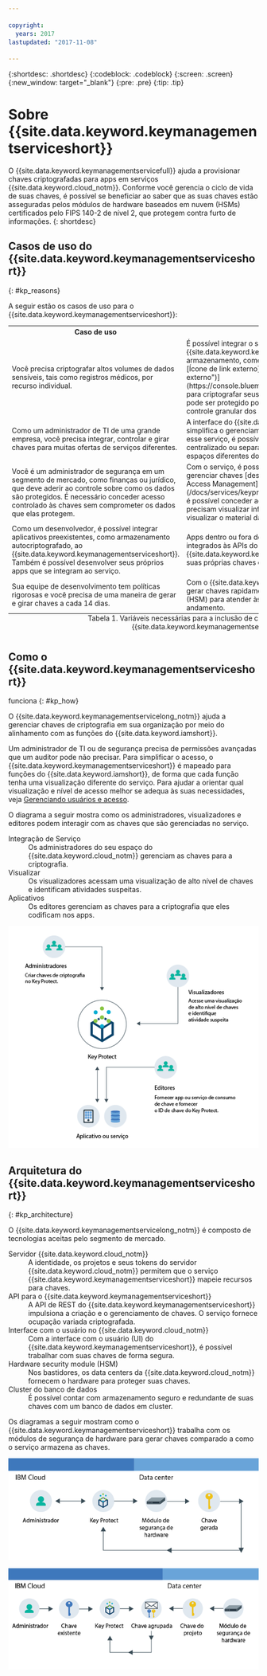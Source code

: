 ```yaml
---

copyright:
  years: 2017
lastupdated: "2017-11-08"

---
```


{:shortdesc: .shortdesc}
{:codeblock: .codeblock}
{:screen: .screen}
{:new_window: target="_blank"}
{:pre: .pre}
{:tip: .tip}

# Sobre {{site.data.keyword.keymanagementserviceshort}}

O {{site.data.keyword.keymanagementservicefull}} ajuda a provisionar chaves criptografadas para apps em serviços {{site.data.keyword.cloud_notm}}. Conforme você gerencia o ciclo de vida de suas chaves, é possível se beneficiar ao saber que as suas chaves estão asseguradas pelos módulos de hardware baseados em nuvem (HSMs) certificados pelo FIPS 140-2 de nível 2, que protegem contra furto de informações.
{: shortdesc}

## Casos de uso do {{site.data.keyword.keymanagementserviceshort}}
{: #kp_reasons}

A seguir estão os casos de uso para o {{site.data.keyword.keymanagementserviceshort}}:

<table>
  <tr>
    <th>Caso de uso</th>
    <th>Solução</th>
  </tr>
  <tr>
    <td>Você precisa criptografar altos volumes de dados sensíveis, tais como registros médicos,
por recurso individual.</td>
    <td>É possível integrar o serviço {{site.data.keyword.keymanagementserviceshort}} com soluções de armazenamento, como [{{site.data.keyword.objectstorageshort}} ![Ícone de link externo](../../icons/launch-glyph.svg "Ícone de link externo")](https://console.bluemix.net/docs/services/ObjectStorage/index.html), para criptografar seus dados em repouso na nuvem. Cada documento pode ser protegido por uma chave
diferente, portanto, você tem controle granular dos seus dados.</td>
  </tr>
  <tr>
    <td>Como um administrador de TI de uma grande empresa, você precisa integrar, controlar e girar chaves para muitas ofertas de serviços diferentes.</td>
    <td>A interface do {{site.data.keyword.keymanagementserviceshort}}
simplifica o gerenciamento dos diversos serviços de criptografia. Com esse serviço, é possível gerenciar e classificar chaves em um local
centralizado ou separar as chaves por projeto e armazená-las em espaços diferentes
do {{site.data.keyword.cloud_notm}}.</td>
  </tr>
  <tr>
    <td>Você é um administrador de segurança em um segmento de mercado, como finanças ou jurídico, que deve aderir ao controle sobre como os dados
são protegidos. É necessário conceder acesso controlado às chaves sem comprometer os dados
que elas protegem.</td>
    <td>Com o serviço, é possível controlar o acesso de usuário para gerenciar chaves [designando diferentes funções do Identity and Access Management](/docs/services/keyprotect_manage_access.html#roles). Por exemplo, é possível conceder acesso somente leitura aos usuários
que precisam visualizar informações sobre a criação da chave sem visualizar o material da chave.</td>
  <tr>
    <td>Como um desenvolvedor, é possível integrar aplicativos preexistentes, como armazenamento
autocriptografado, ao {{site.data.keyword.keymanagementserviceshort}}. Também é possível desenvolver seus próprios apps que se integram ao serviço.</td>
    <td>Apps dentro ou fora do {{site.data.keyword.cloud_notm}} podem ser integrados às APIs do {{site.data.keyword.keymanagementserviceshort}}. É possível usar suas próprias chaves existentes em seus apps. </td>
  </tr>
  <tr>
    <td>Sua equipe de desenvolvimento tem políticas rigorosas e
você precisa de uma maneira de gerar e girar chaves a cada 14 dias.</td>
    <td>Com o {{site.data.keyword.keymanagementserviceshort}},
é possível gerar chaves rapidamente de um módulo de segurança de hardware (HSM) para atender às suas necessidades de segurança em
andamento.</td>
  </tr>
  <caption style="caption-side:bottom;">Tabela 1. Variáveis necessárias para a inclusão de chaves por meio da API do {{site.data.keyword.keymanagementserviceshort}}</caption>
</table>

## Como o {{site.data.keyword.keymanagementserviceshort}}
funciona
{: #kp_how}

O {{site.data.keyword.keymanagementservicelong_notm}} ajuda a gerenciar chaves de criptografia em sua organização por
meio do alinhamento com as funções do {{site.data.keyword.iamshort}}.

Um
administrador de TI ou de segurança precisa de permissões avançadas que um auditor pode não
precisar. Para simplificar o acesso, o {{site.data.keyword.keymanagementserviceshort}} é
mapeado para funções do {{site.data.keyword.iamshort}},
de forma que cada função tenha uma visualização diferente do serviço. Para ajudar a orientar qual visualização e nível de acesso melhor se adequa às suas necessidades, veja [Gerenciando usuários e acesso](/docs/services/keymgmt/keyprotect_manage_access.html#roles).

O diagrama a seguir mostra como os administradores, visualizadores e editores podem interagir com as chaves que são gerenciadas no serviço.

<dl>
  <dt>Integração de Serviço</dt>
    <dd>Os administradores do seu espaço do {{site.data.keyword.cloud_notm}} gerenciam as chaves para a criptografia.</dd>
  <dt>Visualizar</dt>
    <dd>Os visualizadores acessam uma visualização de alto nível de chaves e identificam atividades suspeitas.</dd>
  <dt>Aplicativos</dt>
    <dd>Os editores gerenciam as chaves para a criptografia que eles codificam nos apps.</dd>
</dl>

![O diagrama mostra os mesmos componentes conforme descrito na lista de definição anterior](images/keys-use-cases.png)

## Arquitetura do {{site.data.keyword.keymanagementserviceshort}}
{: #kp_architecture}

O {{site.data.keyword.keymanagementservicelong_notm}}
é composto de tecnologias aceitas pelo segmento de mercado.

<dl>
  <dt>Servidor {{site.data.keyword.cloud_notm}}</dt>
    <dd>A identidade, os projetos e seus tokens do servidor {{site.data.keyword.cloud_notm}} permitem que o serviço {{site.data.keyword.keymanagementserviceshort}} mapeie recursos para chaves.</dd>
  <dt>API para o {{site.data.keyword.keymanagementserviceshort}}</dt>
    <dd>A API de REST do {{site.data.keyword.keymanagementserviceshort}}
impulsiona a criação e o gerenciamento de chaves. O serviço fornece ocupação variada criptografada.</dd>
  <dt>Interface com o usuário no {{site.data.keyword.cloud_notm}}</dt>
    <dd>Com a interface com o usuário (UI) do {{site.data.keyword.keymanagementserviceshort}}, é possível trabalhar com suas chaves de forma segura.</dd>
  <dt>Hardware security module (HSM)</dt>
    <dd>Nos bastidores, os data centers da {{site.data.keyword.cloud_notm}} fornecem o hardware para proteger suas chaves.</dd>
  <dt>Cluster do banco de dados</dt>
    <dd>É possível contar com armazenamento seguro e redundante de suas
chaves com um banco de dados em cluster.</dd>
</dl>

Os diagramas a seguir mostram como o {{site.data.keyword.keymanagementserviceshort}}
trabalha com os módulos de segurança de hardware para gerar chaves
comparado a como o serviço armazena as chaves.

![O diagrama mostra como as chaves são geradas.](images/generated-key.png)

![O diagrama mostra como as chaves existentes são armazenadas.](images/stored-key.png)
